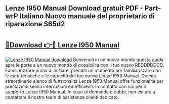 ## Lenze I950 Manual Download gratuit PDF - Part-wrP Italiano Nuovo manuale del proprietario di riparazione S65d2

# <h2><a href="http://dfb9a4f.blite.top/?on=Lenze+I950+Manual">🔗Download 👉🔴 Lenze I950 Manual</a></h2>

[![Lenze I950 Manual download](https://i.imgur.com/lujVjoI.png)](http://dfb9a4f.blite.top/?on=Lenze+I950+Manual)
Benvenuti in un nuovo mondo questa guida apre le porte a un nuovo mondo di possibilità con il tuo nuovo REDDDDDDD. Familiarizzare prima di iniziare, prenditi un momento per familiarizzare con le caratteristiche e le capacità del tuo nuovo Lenze I950 Manual. Questo straordinario elenco di funzionalità Lenze I950 Manual offre funzionalità per prestazioni senza interruzioni ed efficienti. In contatto con noi per il supporto Lenze I950 Manual. In caso di domande o dubbi, non esitare a contattare il nostro team di assistenza clienti dedicato.
